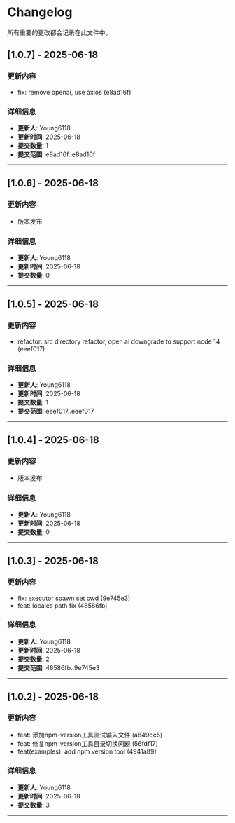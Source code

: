 # Changelog

所有重要的更改都会记录在此文件中。

## [1.0.7] - 2025-06-18

### 更新内容

- fix: remove openai, use axios (e8ad16f)

### 详细信息
- **更新人**: Young6118
- **更新时间**: 2025-06-18
- **提交数量**: 1
- **提交范围**: e8ad16f..e8ad16f

---


## [1.0.6] - 2025-06-18

### 更新内容

- 版本发布

### 详细信息
- **更新人**: Young6118
- **更新时间**: 2025-06-18
- **提交数量**: 0

---


## [1.0.5] - 2025-06-18

### 更新内容

- refactor: src directory refactor, open ai downgrade to support node 14 (eeef017)

### 详细信息
- **更新人**: Young6118
- **更新时间**: 2025-06-18
- **提交数量**: 1
- **提交范围**: eeef017..eeef017

---


## [1.0.4] - 2025-06-18

### 更新内容

- 版本发布

### 详细信息
- **更新人**: Young6118
- **更新时间**: 2025-06-18
- **提交数量**: 0

---


## [1.0.3] - 2025-06-18

### 更新内容

- fix: executor spawn set cwd (9e745e3)
- feat: locales path fix (48586fb)

### 详细信息
- **更新人**: Young6118
- **更新时间**: 2025-06-18
- **提交数量**: 2
- **提交范围**: 48586fb..9e745e3

---


## [1.0.2] - 2025-06-18

### 更新内容

- feat: 添加npm-version工具测试输入文件 (a849dc5)
- feat: 修复npm-version工具目录切换问题 (56fdf17)
- feat(examples): add npm version tool (4941a89)

### 详细信息
- **更新人**: Young6118
- **更新时间**: 2025-06-18
- **提交数量**: 3

---


